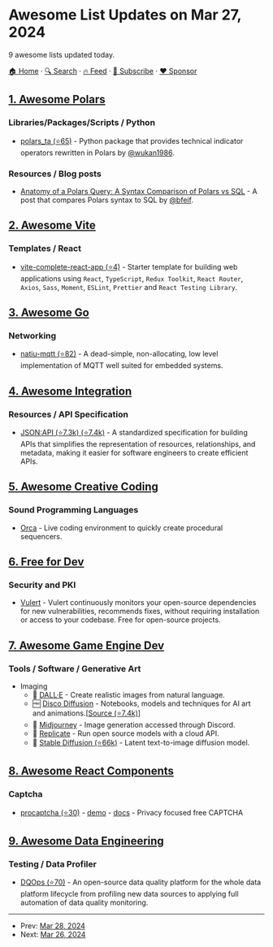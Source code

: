 # Awesome List Updates on Mar 27, 2024

9 awesome lists updated today.

[🏠 Home](/README.md) · [🔍 Search](https://www.trackawesomelist.com/search/) · [🔥 Feed](https://www.trackawesomelist.com/rss.xml) · [📮 Subscribe](https://trackawesomelist.us17.list-manage.com/subscribe?u=d2f0117aa829c83a63ec63c2f&id=36a103854c) · [❤️  Sponsor](https://github.com/sponsors/theowenyoung)



## [1. Awesome Polars](/content/ddotta/awesome-polars/README.md)

### Libraries/Packages/Scripts / Python

*   [polars\_ta (⭐65)](https://github.com/wukan1986/polars_ta) - Python package that provides technical indicator operators rewritten in Polars by [@wukan1986](https://github.com/wukan1986).

### Resources / Blog posts

*   [Anatomy of a Polars Query: A Syntax Comparison of Polars vs SQL](https://towardsdatascience.com/anatomy-of-a-polars-query-a-syntax-comparison-of-polars-vs-sql-a0035ac8a4fa) - A post that compares Polars syntax to SQL by [@bfeif](https://github.com/bfeif).

## [2. Awesome Vite](/content/vitejs/awesome-vite/README.md)

### Templates / React

*   [vite-complete-react-app (⭐4)](https://github.com/ChrisUser/vite-complete-react-app) - Starter template for building web applications using `React`, `TypeScript`, `Redux Toolkit`, `React Router`, `Axios`, `Sass`, `Moment`, `ESLint`, `Prettier` and `React Testing Library`.

## [3. Awesome Go](/content/avelino/awesome-go/README.md)

### Networking

*   [natiu-mqtt (⭐82)](https://github.com/soypat/natiu-mqtt) - A dead-simple, non-allocating, low level implementation of MQTT well suited for embedded systems.

## [4. Awesome Integration](/content/stn1slv/awesome-integration/README.md)

### Resources / API Specification

*   [JSON:API (⭐7.3k) (⭐7.4k)](https://github.com/json-api/json-api) - A standardized specification for building APIs that simplifies the representation of resources, relationships, and metadata, making it easier for software engineers to create efficient APIs.

## [5. Awesome Creative Coding](/content/terkelg/awesome-creative-coding/README.md)

### Sound Programming Languages

*   [Orca](https://100r.co/site/orca.html) - Live coding environment to quickly create procedural sequencers.

## [6. Free for Dev](/content/ripienaar/free-for-dev/README.md)

### Security and PKI

*   [Vulert](https://vulert.com) - Vulert continuously monitors your open-source dependencies for new vulnerabilities, recommends fixes, without requiring installation or access to your codebase. Free for open-source projects.

## [7. Awesome Game Engine Dev](/content/stevinz/awesome-game-engine-dev/README.md)

### Tools / Software / Generative Art

*   Imaging
    *   💸 [DALL·E](https://en.wikipedia.org/wiki/DALL-E) - Create realistic images from natural language.
    *   🆓 [Disco Diffusion](http://discodiffusion.com/) - Notebooks, models and techniques for AI art and animations.\[[Source (⭐7.4k)](https://github.com/alembics/disco-diffusion)]
    *   💸 [Midjourney](https://www.midjourney.com/home/) - Image generation accessed through Discord.
    *   💸 [Replicate](https://replicate.com/) - Run open source models with a cloud API.
    *   💸 [Stable Diffusion (⭐66k)](https://github.com/CompVis/stable-diffusion) - Latent text-to-image diffusion model.

## [8. Awesome React Components](/content/brillout/awesome-react-components/README.md)

### Captcha

*   [procaptcha (⭐30)](https://github.com/prosopo/captcha) - [demo](https://prosopo.io/) - [docs](https://docs.prosopo.io/) - Privacy focused free CAPTCHA

## [9. Awesome Data Engineering](/content/igorbarinov/awesome-data-engineering/README.md)

### Testing / Data Profiler

*   [DQOps (⭐70)](https://github.com/dqops/dqo) - An open-source data quality platform for the whole data platform lifecycle from profiling new data sources to applying full automation of data quality monitoring.

---

- Prev: [Mar 28, 2024](/content/2024/03/28/README.md)
- Next: [Mar 26, 2024](/content/2024/03/26/README.md)